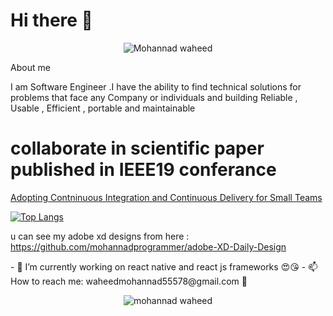 # Hi there 👋
</p>

<p align="center"> <img src="https://komarev.com/ghpvc/?username=mohannadprogrammer" alt="Mohannad waheed" /> </p>
<p align="left" >
<p>About me</p> 	
I am Software Engineer .I have the ability to find technical solutions for problems that face any Company  or individuals and building Reliable  , Usable , Efficient , portable and maintainable  
</p>

# collaborate in scientific paper published in IEEE19 conferance 

<a href="https://ieeexplore.ieee.org/stamp/stamp.jsp?arnumber=9071337">Adopting Contninuous Integration and Continuous Delivery for Small Teams </a>




[![Top Langs](https://github-readme-stats.vercel.app/api/top-langs/?username=mohannadprogrammer&layout=compact&theme=cobalt)](https://github.com/mohannadprogrammer/)


u can see my adobe xd designs from here : https://github.com/mohannadprogrammer/adobe-XD-Daily-Design


<per align="center">
- 🔭 I’m currently working on react native and react js frameworks 😍😘
- 📫 How to reach me: waheedmohannad55578@gmail.com 👾
 </per>
 <p align="center">
 <img src="https://github-readme-stats.vercel.app/api?username=mohannadprogrammer&show_icons=true" alt="mohannad waheed " /> 
</p> 
